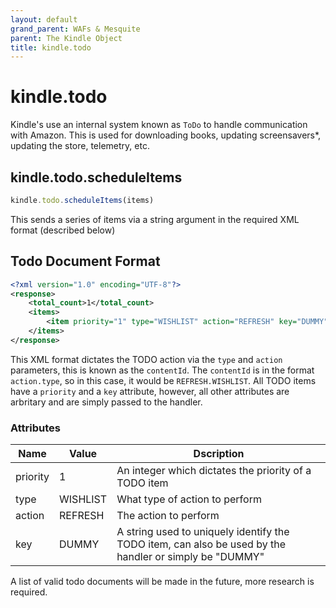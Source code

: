 ```yaml
---
layout: default
grand_parent: WAFs & Mesquite
parent: The Kindle Object
title: kindle.todo
---
```


# kindle.todo
Kindle's use an internal system known as `ToDo` to handle communication with Amazon. This is used for downloading books, updating screensavers*, updating the store, telemetry, etc.

## kindle.todo.scheduleItems
~~~js
kindle.todo.scheduleItems(items)
~~~
This sends a series of items via a string argument in the required XML format (described below)

## Todo Document Format
~~~xml
<?xml version="1.0" encoding="UTF-8"?>
<response>
    <total_count>1</total_count>
    <items>
        <item priority="1" type="WISHLIST" action="REFRESH" key="DUMMY" is_incremental="false" sequence="0"></item>
    </items>
</response>
~~~

This XML format dictates the TODO action via the `type` and `action` parameters, this is known as the `contentId`.
The `contentId` is in the format `action.type`, so in this case, it would be `REFRESH.WISHLIST`. All TODO items have a `priority` and a `key` attribute, however, all other attributes are arbritary and are simply passed to the handler.

### Attributes

| Name     | Value    | Dscription                                                                                             |
|----------|----------|--------------------------------------------------------------------------------------------------------|
| priority | 1        | An integer which dictates the priority of a TODO item                                                  |
| type     | WISHLIST | What type of action to perform                                                                         |
| action   | REFRESH  | The action to perform                                                                                  |
| key      | DUMMY    | A string used to uniquely identify the TODO item, can also be used by the handler or simply be "DUMMY" |


A list of valid todo documents will be made in the future, more research is required.